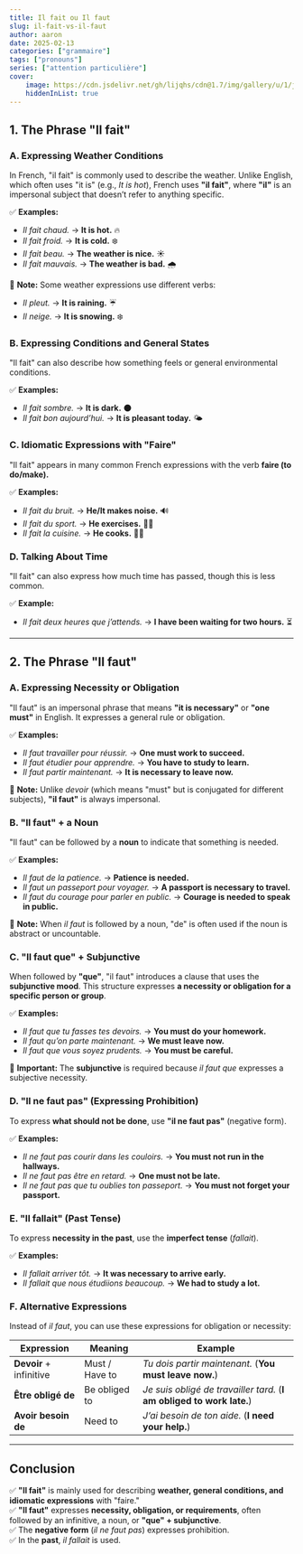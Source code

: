 ```yaml
---
title: Il fait ou Il faut
slug: il-fait-vs-il-faut
author: aaron
date: 2025-02-13
categories: ["grammaire"]
tags: ["pronouns"]
series: ["attention particulière"]
cover: 
    image: https://cdn.jsdelivr.net/gh/lijqhs/cdn@1.7/img/gallery/u/1/joel-jasmin-forestbird-efuwb5eBDrI-unsplash.jpg
    hiddenInList: true
---
```



## **1. The Phrase "Il fait"**

### **A. Expressing Weather Conditions**
In French, "il fait" is commonly used to describe the weather. Unlike English, which often uses "it is" (e.g., *It is hot*), French uses **"il fait"**, where **"il"** is an impersonal subject that doesn’t refer to anything specific.

✅ **Examples:**
- *Il fait chaud.* → **It is hot.** 🔥  
- *Il fait froid.* → **It is cold.** ❄️  
- *Il fait beau.* → **The weather is nice.** ☀️  
- *Il fait mauvais.* → **The weather is bad.** 🌧️  

📌 **Note:** Some weather expressions use different verbs:
- *Il pleut.* → **It is raining.** ☔  
- *Il neige.* → **It is snowing.** ❄️  

### **B. Expressing Conditions and General States**
"Il fait" can also describe how something feels or general environmental conditions.

✅ **Examples:**
- *Il fait sombre.* → **It is dark.** 🌑  
- *Il fait bon aujourd’hui.* → **It is pleasant today.** 🌤️  

### **C. Idiomatic Expressions with "Faire"**
"Il fait" appears in many common French expressions with the verb **faire (to do/make).**

✅ **Examples:**
- *Il fait du bruit.* → **He/It makes noise.** 🔊  
- *Il fait du sport.* → **He exercises.** 🏋️‍♂️  
- *Il fait la cuisine.* → **He cooks.** 👨‍🍳  

### **D. Talking About Time**
"Il fait" can also express how much time has passed, though this is less common.

✅ **Example:**
- *Il fait deux heures que j’attends.* → **I have been waiting for two hours.** ⏳  

---

## **2. The Phrase "Il faut"**

### **A. Expressing Necessity or Obligation**
"Il faut" is an impersonal phrase that means **"it is necessary"** or **"one must"** in English. It expresses a general rule or obligation.

✅ **Examples:**
- *Il faut travailler pour réussir.* → **One must work to succeed.**  
- *Il faut étudier pour apprendre.* → **You have to study to learn.**  
- *Il faut partir maintenant.* → **It is necessary to leave now.**  

📌 **Note:** Unlike *devoir* (which means "must" but is conjugated for different subjects), **"il faut"** is always impersonal.

### **B. "Il faut" + a Noun**
"Il faut" can be followed by a **noun** to indicate that something is needed.

✅ **Examples:**
- *Il faut de la patience.* → **Patience is needed.**  
- *Il faut un passeport pour voyager.* → **A passport is necessary to travel.**  
- *Il faut du courage pour parler en public.* → **Courage is needed to speak in public.**  

📌 **Note:** When *il faut* is followed by a noun, "de" is often used if the noun is abstract or uncountable.

### **C. "Il faut que" + Subjunctive**
When followed by **"que"**, "il faut" introduces a clause that uses the **subjunctive mood**. This structure expresses **a necessity or obligation for a specific person or group**.

✅ **Examples:**
- *Il faut que tu fasses tes devoirs.* → **You must do your homework.**  
- *Il faut qu’on parte maintenant.* → **We must leave now.**  
- *Il faut que vous soyez prudents.* → **You must be careful.**  

📌 **Important:** The **subjunctive** is required because *il faut que* expresses a subjective necessity.

### **D. "Il ne faut pas" (Expressing Prohibition)**
To express **what should not be done**, use **"il ne faut pas"** (negative form).

✅ **Examples:**
- *Il ne faut pas courir dans les couloirs.* → **You must not run in the hallways.**  
- *Il ne faut pas être en retard.* → **One must not be late.**  
- *Il ne faut pas que tu oublies ton passeport.* → **You must not forget your passport.**  

### **E. "Il fallait" (Past Tense)**
To express **necessity in the past**, use the **imperfect tense** (*fallait*).

✅ **Examples:**
- *Il fallait arriver tôt.* → **It was necessary to arrive early.**  
- *Il fallait que nous étudiions beaucoup.* → **We had to study a lot.**  

### **F. Alternative Expressions**
Instead of *il faut*, you can use these expressions for obligation or necessity:

| Expression | Meaning | Example |
|------------|---------|---------|
| **Devoir** + infinitive | Must / Have to | *Tu dois partir maintenant.* (**You must leave now.**) |
| **Être obligé de** | Be obliged to | *Je suis obligé de travailler tard.* (**I am obliged to work late.**) |
| **Avoir besoin de** | Need to | *J’ai besoin de ton aide.* (**I need your help.**) |

---

## **Conclusion**
✅ **"Il fait"** is mainly used for describing **weather, general conditions, and idiomatic expressions** with "faire."  
✅ **"Il faut"** expresses **necessity, obligation, or requirements**, often followed by an infinitive, a noun, or **"que" + subjunctive**.  
✅ The **negative form** (*il ne faut pas*) expresses prohibition.  
✅ In the **past**, *il fallait* is used.  
